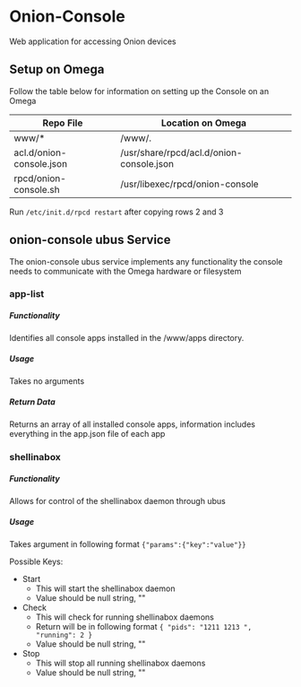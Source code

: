 # Onion-Console
Web application for accessing Onion devices

## Setup on Omega
Follow the table below for information on setting up the Console on an Omega

| Repo File                | Location on Omega                        |
|--------------------------|------------------------------------------|
| www/*                    | /www/.                                   |
| acl.d/onion-console.json | /usr/share/rpcd/acl.d/onion-console.json |
| rpcd/onion-console.sh    | /usr/libexec/rpcd/onion-console          |


Run `/etc/init.d/rpcd restart` after copying rows 2 and 3


## onion-console ubus Service
The onion-console ubus service implements any functionality the console needs to communicate with the Omega hardware or filesystem

### app-list
##### Functionality
Identifies all console apps installed in the /www/apps directory.

##### Usage
Takes no arguments

##### Return Data
Returns an array of all installed console apps, information includes everything in the app.json file of each app


### shellinabox
##### Functionality
Allows for control of the shellinabox daemon through ubus

##### Usage
Takes argument in following format `{"params":{"key":"value"}}`

Possible Keys:
* Start
  * This will start the shellinabox daemon
  * Value should be null string, ""
* Check
  * This will check for running shellinabox daemons
  * Return will be in following format `
{
        "pids": "1211 1213 ",
        "running": 2
}
`
  * Value should be null string, ""
* Stop
  * This will stop all running shellinabox daemons 
  * Value should be null string, ""
